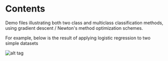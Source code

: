 # Contents

Demo files illustrating both two class and multiclass classification methods, using gradient descent / Newton's method optimization schemes.

For example, below is the result of applying logistic regression to two simple datasets

![alt tag](https://raw.githubusercontent.com/jermwatt/mlrefined/master/Chap-4/2class-classification/logistic_example.png)

